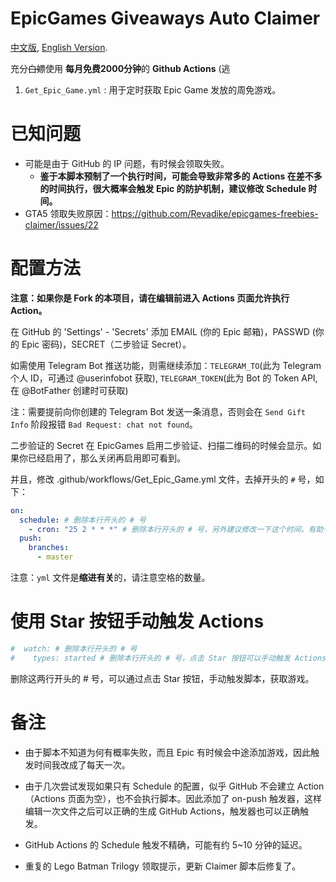# EpicGames Giveaways Auto Claimer

[中文版](./README.md), [English Version](./README_EN.md).

充分~~白嫖~~使用 **每月免费2000分钟**的 **Github Actions** (逃

1.  `Get_Epic_Game.yml` : 用于定时获取 Epic Game 发放的周免游戏。

# 已知问题

- 可能是由于 GitHub 的 IP 问题，有时候会领取失败。
  - **鉴于本脚本预制了一个执行时间，可能会导致非常多的 Actions 在差不多的时间执行，很大概率会触发 Epic 的防护机制，建议修改 Schedule 时间。**
- GTA5 领取失败原因：https://github.com/Revadike/epicgames-freebies-claimer/issues/22

# 配置方法

**注意：如果你是 Fork 的本项目，请在编辑前进入 Actions 页面允许执行 Action。**

在 GitHub 的 'Settings' - 'Secrets' 添加 EMAIL (你的 Epic 邮箱)，PASSWD (你的 Epic 密码)，SECRET（二步验证 Secret）。

如需使用 Telegram Bot 推送功能，则需继续添加：`TELEGRAM_TO`(此为 Telegram 个人 ID，可通过 @userinfobot 获取), `TELEGRAM_TOKEN`(此为 Bot 的 Token API, 在 @BotFather 创建时可获取)

注：需要提前向你创建的 Telegram Bot 发送一条消息，否则会在 `Send Gift Info` 阶段报错 `Bad Request: chat not found`。

二步验证的 Secret 在 EpicGames 启用二步验证、扫描二维码的时候会显示。如果你已经启用了，那么关闭再启用即可看到。

并且，修改 .github/workflows/Get_Epic_Game.yml 文件，去掉开头的 `#` 号，如下：

```yaml
on:
  schedule: # 删除本行开头的 # 号
    - cron: "25 2 * * *" # 删除本行开头的 # 号，另外建议修改一下这个时间，有助于减少失败概率。
  push:
    branches:
      - master
```

注意：`yml` 文件是**缩进有关**的，请注意空格的数量。

# 使用 Star 按钮手动触发 Actions

```yaml
#  watch: # 删除本行开头的 # 号
#    types: started # 删除本行开头的 # 号，点击 Star 按钮可以手动触发 Actions
```

删除这两行开头的 # 号，可以通过点击 Star 按钮，手动触发脚本，获取游戏。

# 备注

- 由于脚本不知道为何有概率失败，而且 Epic 有时候会中途添加游戏，因此触发时间我改成了每天一次。

- 由于几次尝试发现如果只有 Schedule 的配置，似乎 GitHub 不会建立 Action（Actions 页面为空），也不会执行脚本。因此添加了 on-push 触发器，这样编辑一次文件之后可以正确的生成 GitHub Actions，触发器也可以正确触发。

- GitHub Actions 的 Schedule 触发不精确，可能有约 5~10 分钟的延迟。

- 重复的 Lego Batman Trilogy 领取提示，更新 Claimer 脚本后修复了。
